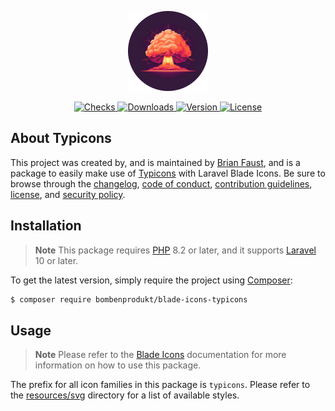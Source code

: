<p align="center">
    <a href="https://bombenprodukt.com" target="_blank">
        <img src="https://raw.githubusercontent.com/BombenProdukt/assets/main/logo-text.svg" width="128" alt="BombenProdukt Logo" />
    </a>
</p>

<p align="center">
    <a href="https://github.com/faustbrian/blade-icons-typicons/actions">
        <img src="https://badge.sh/github/check-runs/BombenProdukt/blade-icons-typicons" alt="Checks" />
    </a>
    <a href="https://packagist.org/packages/bombenprodukt/blade-icons-typicons">
        <img src="https://badge.sh/packagist/downloads/BombenProdukt/blade-icons-typicons" alt="Downloads" />
    </a>
    <a href="https://packagist.org/packages/bombenprodukt/blade-icons-typicons">
        <img src="https://badge.sh/packagist/version/BombenProdukt/blade-icons-typicons" alt="Version" />
    </a>
    <a href="https://packagist.org/packages/bombenprodukt/blade-icons-typicons">
        <img src="https://badge.sh/packagist/license/BombenProdukt/blade-icons-typicons" alt="License" />
    </a>
</p>

## About Typicons

This project was created by, and is maintained by [Brian Faust](https://github.com/faustbrian), and is a package to easily make use of [Typicons](https://github.com/stephenhutchings/typicons.font) with Laravel Blade Icons. Be sure to browse through the [changelog](CHANGELOG.md), [code of conduct](.github/CODE_OF_CONDUCT.md), [contribution guidelines](.github/CONTRIBUTING.md), [license](LICENSE), and [security policy](.github/SECURITY.md).

## Installation

> **Note**
> This package requires [PHP](https://www.php.net/) 8.2 or later, and it supports [Laravel](https://laravel.com/) 10 or later.

To get the latest version, simply require the project using [Composer](https://getcomposer.org/):

```bash
$ composer require bombenprodukt/blade-icons-typicons
```

## Usage

> **Note**
> Please refer to the [Blade Icons](https://github.com/faustbrian/blade-icons) documentation for more information on how to use this package.

The prefix for all icon families in this package is `typicons`. Please refer to the [resources/svg](/resources/svg) directory for a list of available styles.
